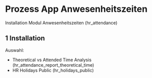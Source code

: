 # Prozess App Anwesenheitszeiten
Installation Modul Anwesenheitszeiten (hr_attendance)

## 1 Installation
Auswahl:
* Theoretical vs Attended Time Analysis (hr_attendance_report_theoretical_time)
* HR Holidays Public (hr_holidays_public)